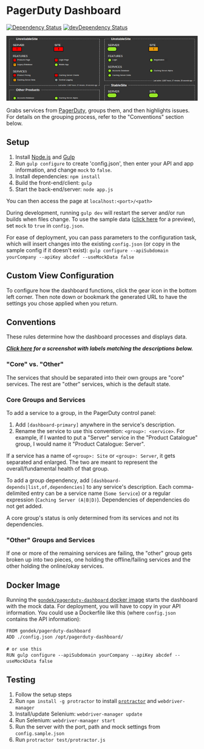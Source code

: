 PagerDuty Dashboard
=============================

[![Dependency Status](https://david-dm.org/gondek/pagerduty-dashboard.svg)](https://david-dm.org/gondek/pagerduty-dashboard)
[![devDependency Status](https://david-dm.org/gondek/pagerduty-dashboard/dev-status.svg)](https://david-dm.org/gondek/pagerduty-dashboard#info=devDependencies)

[![PagerDuty Dashboard screenshot](/doc/screenshot.png?raw=true)](/doc/screenshot-full.png?raw=true)

Grabs services from [PagerDuty](http://www.pagerduty.com/), groups them, and then highlights issues.
For details on the grouping process, refer to the "Conventions" section below.

## Setup

1. Install [Node.js](https://nodejs.org/) and [Gulp](http://gulpjs.com/)
2. Run `gulp configure` to create 'config.json', then enter your API and app information, and change `mock` to `false`.
3. Install dependencies: `npm install`
4. Build the front-end/client: `gulp`
5. Start the back-end/server: `node app.js`

You can then access the page at `localhost:<port>/<path>`

During development, running `gulp dev` will restart the server and/or run builds when files change. To use the sample data ([click here](/doc/screenshot-full.png?raw=true) for a preview), set `mock` to `true` in `config.json`.

For ease of deployment, you can pass parameters to the configuration task, which will insert changes into the existing `config.json` (or copy in the sample config if it doesn't exist):
`gulp configure --apiSubdomain yourCompany --apiKey abcdef --useMockData false`

## Custom View Configuration

To configure how the dashboard functions, click the gear icon in the bottom left corner. Then note down or bookmark the generated URL to have the settings you chose applied when you return.

## Conventions

These rules determine how the dashboard processes and displays data.

***[Click here](/doc/grouping-example.png?raw=true) for a screenshot with labels matching the descriptions below.***

### "Core" vs. "Other"

The services that should be separated into their own groups are "core" services. The rest are "other" services, which is the default state.

### Core Groups and Services

To add a service to a group, in the PagerDuty control panel:

1. Add `[dashboard-primary]` anywhere in the service's description.
2. Rename the service to use this convention: `<group>: <service>`. For example, if I wanted to put a "Server" service in the "Product Catalogue" group, I would name it "Product Catalogue: Server".

If a service has a name of `<group>: Site` or `<group>: Server`, it gets separated and enlarged. The two are meant to represent the overall/fundamental health of that group.

To add a group dependency, add `[dashboard-depends|list,of,dependencies]` to any service's description. Each comma-delimited entry can be a service name (`Some Service`) or a regular expression (`Caching Server (A|B|D)`). Dependencies of dependencies do not get added.

A core group's status is only determined from its services and not its dependencies.

### "Other" Groups and Services

If one or more of the remaining services are failing, the "other" group gets broken up into two pieces, one holding the offline/failing services and the other holding the online/okay services.

## Docker Image

Running the [`gondek/pagerduty-dashboard` docker image](https://registry.hub.docker.com/u/gondek/pagerduty-dashboard/) starts the dashboard with the mock data. For deployment, you will have to copy in your API information. You could use a Dockerfile like this (where `config.json` contains the API information):

```
FROM gondek/pagerduty-dashboard
ADD ./config.json /opt/pagerduty-dashboard/

# or use this
RUN gulp configure --apiSubdomain yourCompany --apiKey abcdef --useMockData false

```
## Testing

1. Follow the setup steps
2. Run `npm install -g protractor` to install [`protractor`](https://angular.github.io/protractor/) and `webdriver-manager`
3. Install/update Selenium: `webdriver-manager update`
4. Run Selenium: `webdriver-manager start`
5. Run the server with the port, path and mock settings from `config.sample.json`
6. Run `protractor test/protractor.js`
